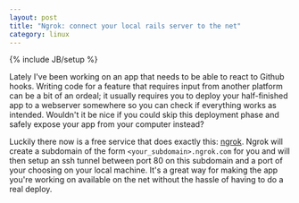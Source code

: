 ```yaml
---
layout: post
title: "Ngrok: connect your local rails server to the net"
category: linux
---
```

{% include JB/setup %}

Lately I've been working on an app that needs to be able to react to Github hooks. Writing code for a feature that requires input from another platform can be a bit of an ordeal; it usually requires you to deploy your half-finished app to a webserver somewhere so you can check if everything works as intended. Wouldn't it be nice if you could skip this deployment phase and safely expose your app from your computer instead?

Luckily there now is a free service that does exactly this: [ngrok](https://ngrok.com/). Ngrok will create a subdomain of the form `<your_subdomain>.ngrok.com` for you and will then setup an ssh tunnel between port 80 on this subdomain and a port of your choosing on your local machine. It's a great way for making the app you're working on available on the net without the hassle of having to do a real deploy.
